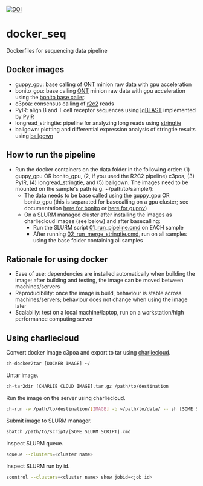 [![DOI](https://zenodo.org/badge/379731397.svg)](https://zenodo.org/doi/10.5281/zenodo.13166972)
# docker_seq
 Dockerfiles for sequencing data pipeline

## Docker images
- guppy_gpu: base calling of [ONT](https://nanoporetech.com/) minion raw data with gpu acceleration
- bonito_gpu: base calling [ONT](https://nanoporetech.com/) minion raw data with gpu acceleration using the [bonito base caller](https://github.com/nanoporetech/bonito).
- c3poa: consensus calling of [r2c2](https://vollmerslab.soe.ucsc.edu/) reads
- PyIR: align B and T cell receptor sequences using [IgBLAST](https://ncbi.github.io/igblast/) implemented by [PyIR](https://github.com/crowelab/PyIR)
- longread_stringtie: pipeline for analyzing long reads using [stringtie](http://ccb.jhu.edu/software/stringtie/)
- ballgown: plotting and differential expression analysis of stringtie results using [ballgown](https://bioconductor.org/packages/release/bioc/html/ballgown.html)

## How to run the pipeline
- Run the docker containers on the data folder in the following order: (1) guppy_gpu OR bonito_gpu, (2, if you used the R2C2 pipeline) c3poa, (3) PyIR, (4) longread_stringtie, and (5) ballgown. The images need to be mounted on the sample's path (e.g. ~/path/to/sample/):
  - The data needs to be base called using the guppy_gpu OR bonito_gpu (this is separated for basecalling on a gpu cluster; see documentation [here for bonito](https://github.com/hcstubbe/docker_seq/tree/main/bonito_gpu) or [here for guppy](https://github.com/hcstubbe/docker_seq/tree/main/guppy_gpu))
  - On a SLURM managed cluster after installing the images as charliecloud images (see below) and after basecalling:
    - Run the SLURM script [01_run_pipeline.cmd](https://github.com/hcstubbe/docker_seq/blob/main/01_run_pipeline.cmd) on EACH sample
    - After running [02_run_merge_stringtie.cmd](https://github.com/hcstubbe/docker_seq/blob/main/01_run_pipeline.cmd), run [](https://github.com/hcstubbe/docker_seq/blob/main/02_run_merge_stringtie.cmd) on all samples using the base folder containing all samples

## Rationale for using docker
- Ease of use: dependencies are installed automatically when building the image; after building and testing, the image can be moved between machines/servers
- Reproducibility: once the image is build, behaviour is stable across machines/servers; behaviour does not change when using the image later
- Scalabiliy: test on a local machine/laptop, run on a workstation/high performance computing server

## Using charliecloud

Convert docker image c3poa and export to tar using [charliecloud](https://hpc.github.io/charliecloud/).

```bash
ch-docker2tar [DOCKER IMAGE] ~/
```


Untar image.
```bash
ch-tar2dir [CHARLIE CLOUD IMAGE].tar.gz /path/to/destination
```

Run the image on the server using charliecloud.
```bash
ch-run -w /path/to/destination/[IMAGE] -b ~/path/to/data/ -- sh [SOME SCRIPT].sh
```

Submit image to SLURM manager.
```bash
sbatch /path/to/script/[SOME SLURM SCRIPT].cmd
```

Inspect SLURM queue.
```bash
squeue --clusters=<cluster name>
```

Inspect SLURM run by id.
```bash
scontrol --clusters=<cluster name> show jobid=<job id>
```
